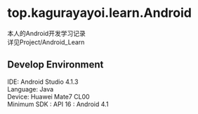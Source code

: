 # top.kagurayayoi.learn.Android
本人的Android开发学习记录 <br>
详见Project/Android_Learn
## Develop Environment
IDE: Android Studio 4.1.3 <br>
Language: Java <br>
Device: Huawei Mate7 CL00 <br>
Minimum SDK : API 16 : Android 4.1
